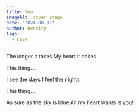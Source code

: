 ```yaml
---
title: You
imageAlt: cover image
date: "2024-08-02"
author: Bencity
tags:
  - Love
---
```


The longer it takes
My heart it bakes

This thing…

I see the days
I feel the nights

This thing…

As sure as the sky is blue
All my heart wants is you!
